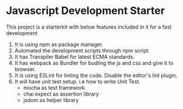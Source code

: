 # Javascript Development Starter

This project is a starterkit  with below features included in it 
for a fast development

1. It is using npm as package manager.
2. Automated the development scripts through npm script.
3. It has Transpiler Babel for latest ECMA standards.
4. It has webpack as Bundler for budling the js and css and give it to browser.
5. It is using ESLint for linting the code. Disable the editor's lint plugin.
6. It will have unit test setup. i.e how to write Unit Test. 
   * mocha as test framework
   * chai expect as assertion library
   * jsdom as helper library
 
